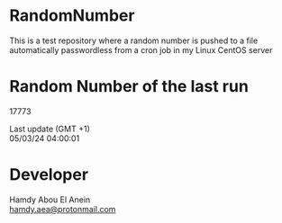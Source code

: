 # RandomNumber    
This is a test repository where a random number is pushed to a file automatically passwordless from a cron job in my Linux CentOS server    
# Random Number of the last run   
17773
      
Last update (GMT +1)    
05/03/24 04:00:01
# Developer    
Hamdy Abou El Anein   
hamdy.aea@protonmail.com
